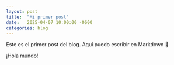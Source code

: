 ```yaml
---
layout: post
title:  "Mi primer post"
date:   2025-04-07 10:00:00 -0600
categories: blog
---
```


Este es el primer post del blog. Aquí puedo escribir en Markdown 📝

¡Hola mundo!
